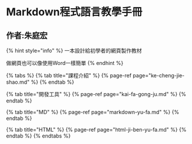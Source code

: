 # Markdown程式語言教學手冊

## 作者:朱庭宏


{% hint style="info" %} 一本設計給初學者的網頁製作教材

做網頁也可以像使用Word一樣簡單 {% endhint %}

{% tabs %} {% tab title="課程介紹" %} {% page-ref page="ke-cheng-jie-shao.md" %} {% endtab %}

{% tab title="開發工具" %} {% page-ref page="kai-fa-gong-ju.md" %} {% endtab %}

{% tab title="MD" %} {% page-ref page="markdown-yu-fa.md" %} {% endtab %}

{% tab title="HTML" %} {% page-ref page="html-ji-ben-yu-fa.md" %} {% endtab %} {% endtabs %}

